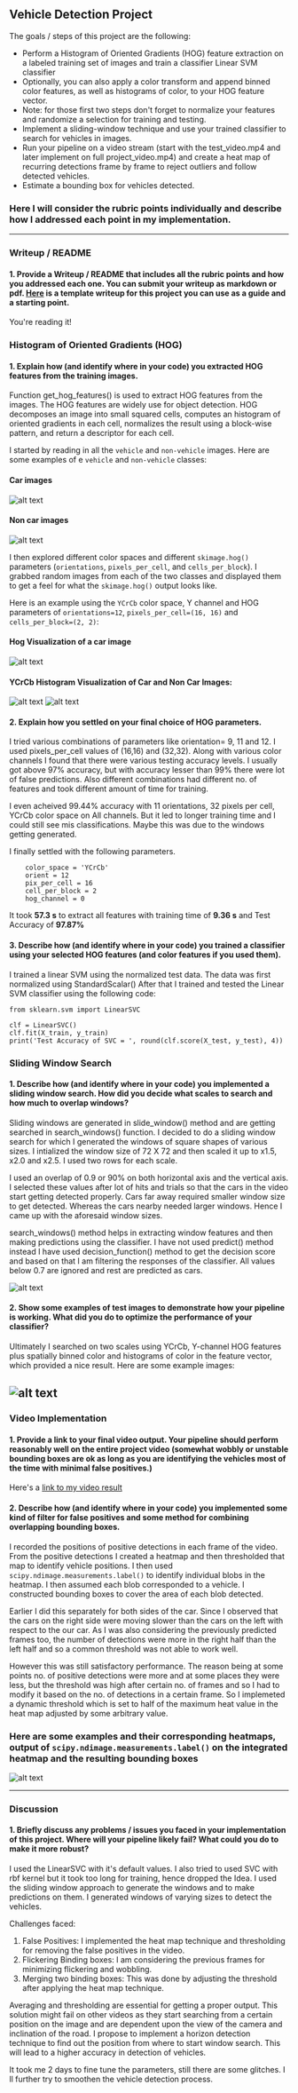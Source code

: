 ## Vehicle Detection Project

The goals / steps of this project are the following:

* Perform a Histogram of Oriented Gradients (HOG) feature extraction on a labeled training set of images and train a classifier Linear SVM classifier
* Optionally, you can also apply a color transform and append binned color features, as well as histograms of color, to your HOG feature vector. 
* Note: for those first two steps don't forget to normalize your features and randomize a selection for training and testing.
* Implement a sliding-window technique and use your trained classifier to search for vehicles in images.
* Run your pipeline on a video stream (start with the test_video.mp4 and later implement on full project_video.mp4) and create a heat map of recurring detections frame by frame to reject outliers and follow detected vehicles.
* Estimate a bounding box for vehicles detected.

[//]: # (Image References)
[image1]: ./examples/car.png
[image2]: ./examples/car_hist.png
[image3]: ./examples/hog_car.png
[image4]: ./examples/non_car.png
[image5]: ./examples/Non_car_hist.png
[image6]: ./examples/pipeline_test.png
[image7]: ./examples/pipeline_test_heat.png
[image8]: ./examples/pipeline_test_images.png
[image9]: ./examples/windows.png
[video1]: ./project_video.mp4


### Here I will consider the rubric points individually and describe how I addressed each point in my implementation.  

---
### Writeup / README

#### 1. Provide a Writeup / README that includes all the rubric points and how you addressed each one.  You can submit your writeup as markdown or pdf.  [Here](https://github.com/udacity/CarND-Vehicle-Detection/blob/master/writeup_template.md) is a template writeup for this project you can use as a guide and a starting point.  

You're reading it!

### Histogram of Oriented Gradients (HOG)

#### 1. Explain how (and identify where in your code) you extracted HOG features from the training images.

Function get_hog_features() is used to extract HOG features from the images. The HOG features are widely use for object detection. HOG decomposes an image into small squared cells, computes an histogram of oriented gradients in each cell, normalizes the result using a block-wise pattern, and return a descriptor for each cell.

I started by reading in all the `vehicle` and `non-vehicle` images.  Here are some examples of e `vehicle` and `non-vehicle` classes:

#### Car images
![alt text][image1]

#### Non car images
![alt text][image4]

I then explored different color spaces and different `skimage.hog()` parameters (`orientations`, `pixels_per_cell`, and `cells_per_block`).  I grabbed random images from each of the two classes and displayed them to get a feel for what the `skimage.hog()` output looks like.

Here is an example using the `YCrCb` color space, Y channel and HOG parameters of `orientations=12`, `pixels_per_cell=(16, 16)` and `cells_per_block=(2, 2)`:

#### Hog Visualization of a car image

![alt text][image3]

#### YCrCb Histogram Visualization of Car and Non Car Images:
![alt text][image2]
![alt text][image5]


#### 2. Explain how you settled on your final choice of HOG parameters.

I tried various combinations of parameters like orientation= 9, 11 and 12. I used pixels_per_cell values of (16,16) and (32,32).
Along with various color channels I found that there were various testing accuracy levels. I usually got above 97% accuracy, but with accuracy lesser than 99% there were lot of false predictions. Also different combinations had different no. of features and took different amount of time for training. 

I even acheived 99.44% accuracy with 11 orientations, 32 pixels per cell, YCrCb color space on All channels. But it led to longer training time and I could still see mis classifications. Maybe this was due to the windows getting generated.

I finally settled with the following parameters.

        color_space = 'YCrCb' 
        orient = 12  
        pix_per_cell = 16 
        cell_per_block = 2 
        hog_channel = 0 

It took **57.3 s** to extract all features with training time of **9.36 s** and Test Accuracy of **97.87%**

#### 3. Describe how (and identify where in your code) you trained a classifier using your selected HOG features (and color features if you used them).

I trained a linear SVM using the normalized test data. The data was first normalized using StandardScalar()
After that I trained and tested the Linear SVM classifier using the following code:

    from sklearn.svm import LinearSVC
    
    clf = LinearSVC()
    clf.fit(X_train, y_train)
    print('Test Accuracy of SVC = ', round(clf.score(X_test, y_test), 4))

### Sliding Window Search

#### 1. Describe how (and identify where in your code) you implemented a sliding window search.  How did you decide what scales to search and how much to overlap windows?

Sliding windows are generated in slide_window() method and are getting searched in search_windows() function.
I decided to do a sliding window search for which I generated the windows of square shapes of various sizes.
I intialized the window size of 72 X 72 and then scaled it up to x1.5, x2.0 and x2.5. I used two rows for each scale.

I used an overlap of 0.9 or 90% on both horizontal axis and the vertical axis.
I selected these values after lot of hits and trials so that the cars in the video start getting detected properly.
Cars far away required smaller window size to get detected. Whereas the cars nearby needed larger windows.
Hence I came up with the aforesaid window sizes.

search_windows() method helps in extracting window features and then making predictions using the classifier. I have not used predict() method instead I have used decision_function() method to get the decision score and based on that I am filtering the responses of the classifier. All values below 0.7 are ignored and rest are predicted as cars.

![alt text][image9]

#### 2. Show some examples of test images to demonstrate how your pipeline is working.  What did you do to optimize the performance of your classifier?

Ultimately I searched on two scales using YCrCb, Y-channel HOG features plus spatially binned color and histograms of color in the feature vector, which provided a nice result. Here are some example images:



![alt text][image6]
---

### Video Implementation

#### 1. Provide a link to your final video output.  Your pipeline should perform reasonably well on the entire project video (somewhat wobbly or unstable bounding boxes are ok as long as you are identifying the vehicles most of the time with minimal false positives.)
Here's a [link to my video result](./project_video_output.mp4)


#### 2. Describe how (and identify where in your code) you implemented some kind of filter for false positives and some method for combining overlapping bounding boxes.

I recorded the positions of positive detections in each frame of the video.  From the positive detections I created a heatmap and then thresholded that map to identify vehicle positions.  I then used `scipy.ndimage.measurements.label()` to identify individual blobs in the heatmap.  I then assumed each blob corresponded to a vehicle.  I constructed bounding boxes to cover the area of each blob detected.

Earlier I did this separately for both sides of the car. Since I observed that the cars on the right side were moving slower than the cars on the left with respect to the our car. As I was also considering the previously predicted frames too, the number of detections were more in the right half than the left half and so a common threshold was not able to work well. 

However this was still satisfactory performance. The reason being at some points no. of positive detections were more and at some places they were less, but the threshold was high after certain no. of frames and so I had to modify it based on the no. of detections in a certain frame. So I implemeted a dynamic threshold which is set to half of the maximum heat value in the heat map adjusted by some arbitrary value.


### Here are some examples and their corresponding heatmaps, output of `scipy.ndimage.measurements.label()` on the integrated heatmap and the resulting bounding boxes

![alt text][image8]


---

### Discussion

#### 1. Briefly discuss any problems / issues you faced in your implementation of this project.  Where will your pipeline likely fail?  What could you do to make it more robust?

I used the LinearSVC with it's default values. I also tried to used SVC with rbf kernel but it took too long for training, hence dropped the Idea. I used the sliding window approach to generate the windows and to make predictions on them. 
I generated windows of varying sizes to detect the vehicles.

Challenges faced:

1. False Positives: I implemented the heat map technique and thresholding for removing the false positives in the video.
2. Flickering Binding boxes: I am considering the previous frames for minimizing flickering and wobbling.
3. Merging two binding boxes: This was done by adjusting the threshold after applying the heat map technique.

Averaging and thresholding are essential for getting a proper output. This solution might fail on other videos as they start searching from a certain position on the image and are dependent upon the view of the camera and inclination of the road. 
I propose to implement a horizon detection technique to find out the position from where to start window search. This will lead to a higher accuracy in detection of vehicles. 

It took me 2 days to fine tune the parameters, still there are some glitches. I ll further try to smoothen the vehicle detection process.
